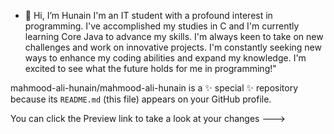 - 👋 Hi, I’m Hunain
I'm an IT student with a profound interest in programming. I've accomplished my studies in C and I'm currently learning Core Java to advance my skills. I'm always keen to take on new challenges and work on innovative projects. I'm constantly seeking new ways to enhance my coding abilities and expand my knowledge. I'm excited to see what the future holds for me in programming!"



mahmood-ali-hunain/mahmood-ali-hunain is a ✨ special ✨ repository because its `README.md` (this file) appears on your GitHub profile.



You can click the Preview link to take a look at your changes
--->
